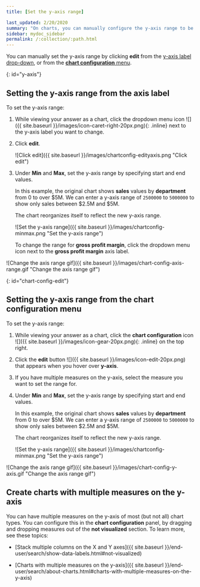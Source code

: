```yaml
---
title: [Set the y-axis range]

last_updated: 2/20/2020
summary: "On charts, you can manually configure the y-axis range to be different from the search default. You can have multiple measures on the y-axis of many charts."
sidebar: mydoc_sidebar
permalink: /:collection/:path.html
---
```

You can manually set the y-axis range by clicking **edit** from the [y-axis label drop-down](#y-axis), or from the [**chart configuration** menu](#chart-config-edit).

{: id="y-axis"}
## Setting the y-axis range from the axis label

To set the y-axis range:

1. While viewing your answer as a chart, click the dropdown menu icon ![]({{ site.baseurl }}/images/icon-caret-right-20px.png){: .inline} next to the y-axis label you want to change.

2. Click **edit**.

    ![Click edit]({{ site.baseurl }}/images/chartconfig-edityaxis.png "Click edit")

2. Under **Min** and **Max**, set the y-axis range by specifying start and end values.

    In this example, the original chart shows **sales** values by **department**
    from 0 to over $5M. We can enter a y-axis range of `2500000` to `5000000` to
    show only sales between $2.5M and $5M.

    The chart reorganizes itself to reflect the new y-axis range.

    ![Set the y-axis range]({{ site.baseurl }}/images/chartconfig-minmax.png "Set the y-axis range")

    To change the range for **gross profit margin**, click the dropdown menu icon next to the **gross profit margin** axis label.

![Change the axis range gif]({{ site.baseurl }}/images/chart-config-axis-range.gif "Change the axis range gif")    

{: id="chart-config-edit"}
## Setting the y-axis range from the chart configuration menu

To set the y-axis range:

1. While viewing your answer as a chart, click the **chart configuration** icon ![]({{ site.baseurl }}/images/icon-gear-20px.png){: .inline} on the top right.

2. Click the **edit** button ![]({{ site.baseurl }}/images/icon-edit-20px.png) that appears when you hover over **y-axis**.

3. If you have multiple measures on the y-axis, select the measure you want to set the range for.

2. Under **Min** and **Max**, set the y-axis range by specifying start and end values.

    In this example, the original chart shows **sales** values by **department**
    from 0 to over $5M. We can enter a y-axis range of `2500000` to `5000000` to
    show only sales between $2.5M and $5M.

    The chart reorganizes itself to reflect the new y-axis range.

    ![Set the y-axis range]({{ site.baseurl }}/images/chartconfig-minmax.png "Set the y-axis range")

![Change the axis range gif]({{ site.baseurl }}/images/chart-config-y-axis.gif "Change the axis range gif")

## Create charts with multiple measures on the y-axis

You can have multiple measures on the y-axis of most (but not all) chart types.
You can configure this in the **chart configuration** panel, by dragging and dropping measures out of the **not visualized** section. To learn more, see these topics:

* [Stack multiple columns on the X and Y axes]({{ site.baseurl }}/end-user/search/show-data-labels.html#not-visualized)

* [Charts with multiple measures on the y-axis]({{ site.baseurl }}/end-user/search/about-charts.html#charts-with-multiple-measures-on-the-y-axis)
